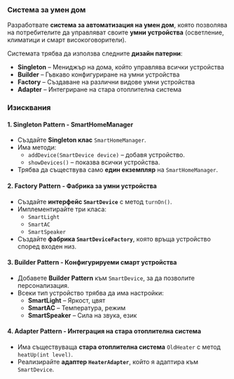 ### **Система за умен дом**

Разработвате **система за автоматизация на умен дом**, която позволява на потребителите да управляват своите **умни устройства** (осветление, климатици и смарт високоговорители).

Системата трябва да използва следните **дизайн патерни**:

* **Singleton** – Мениджър на дома, който управлява всички устройства  
* **Builder** – Гъвкаво конфигуриране на умни устройства  
* **Factory** – Създаване на различни видове умни устройства  
* **Adapter** – Интегриране на стара отоплителна система

### **Изисквания**

#### **1\. Singleton Pattern \- SmartHomeManager**

* Създайте **Singleton клас** `SmartHomeManager`.  
* Има методи:  
  * `addDevice(SmartDevice device)` – добавя устройство.  
  * `showDevices()` – показва всички устройства.  
* Трябва да съществува само **един екземпляр** на `SmartHomeManager`.

#### **2\. Factory Pattern \- Фабрика за умни устройства**

* Създайте **интерфейс `SmartDevice`** с метод `turnOn()`.  
* Имплементирайте три класа:  
  * `SmartLight`  
  * `SmartAC`  
  * `SmartSpeaker`  
* Създайте **фабрика `SmartDeviceFactory`**, която връща устройство според входен низ.

#### **3\. Builder Pattern \- Конфигурируеми смарт устройства**

* Добавете **Builder Pattern** към `SmartDevice`, за да позволите персонализация.  
* Всеки тип устройство трябва да има настройки:  
  * **SmartLight** – Яркост, цвят  
  * **SmartAC** – Температура, режим  
  * **SmartSpeaker** – Сила на звука, език

#### **4\. Adapter Pattern \- Интеграция на стара отоплителна система**

* Има съществуваща **стара отоплителна система** `OldHeater` с метод `heatUp(int level)`.  
* Реализирайте **адаптер `HeaterAdapter`**, който я адаптира към `SmartDevice`.